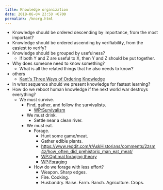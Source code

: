 ```yaml
---
title: Knowledge organization
date: 2018-06-04 23:50 +0700
permalink: /knorg.html
---
```


- Knowledge should be ordered descending by importance, from the most important?
- Knowledge should be ordered ascending by verifiability, from the easiest to verify?
- Knowledge should be grouped by usefulness?
    - If both Y and Z are useful to X, then Y and Z should be put together.
- Why does someone need to know something?
    - What is all the related things that he also needs to know?
- others
    - [Kant's Three Ways of Ordering Knowledge](https://www.e-education.psu.edu/geog882/l3_p3.html)
- In what sequence should we present knowledge for fastest learning?
- How do we reboot human knowledge if the next world war destroys everything?
    - We must survive.
        - Find, gather, and follow the survivalists.
            - [WP:Survivalism](https://en.wikipedia.org/wiki/Survivalism)
        - We must drink.
            - Settle near a clean river.
        - We must eat.
            - Forage.
                - Hunt some game/meat.
                - Gather edible plants.
                - https://www.reddit.com/r/AskHistorians/comments/2zsm4z/how_often_did_prehistoric_man_eat_meat/
                - [WP:Optimal foraging theory](https://en.wikipedia.org/wiki/Optimal_foraging_theory)
                - [WP:Foraging](https://en.wikipedia.org/wiki/Foraging)
            - How do we forage with less effort?
                - Weapon. Sharp edges.
                - Fire. Cooking.
                - Husbandry. Raise. Farm. Ranch. Agriculture. Crops.
